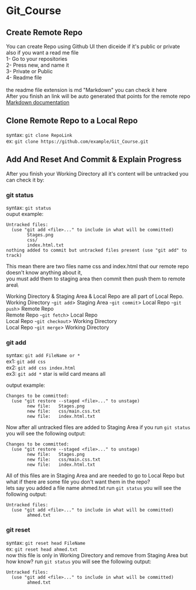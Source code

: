 # Git_Course

## Create Remote Repo
You can create Repo using Github UI then diceide if it's public or private also if you want a read me file\
1- Go to your repositories\
2- Press new, and name it\
3- Private or Public\
4- Readme file<br/><br/>
the readme file extension is md "Markdown" you can check it here\
After you finish an link will be auto generated that points for the remote repo\
[Markdown documentation](https://docs.github.com/en/get-started/writing-on-github/getting-started-with-writing-and-formatting-on-github/basic-writing-and-formatting-syntax)<br/>

## Clone Remote Repo to a Local Repo
syntax: ```git clone RepoLink```\
ex: ```git clone https://github.com/example/Git_Course.git```

## Add And Reset And Commit & Explain Progress
After you finish your Working Directory all it's content will be untracked you can check it by:
### git status
syntax: ```git status```<br/>
ouput example:
```
Untracked files:
  (use "git add <file>..." to include in what will be committed)
        Stages.png
        css/
        index.html.txt
nothing added to commit but untracked files present (use "git add" to track)
```
This mean there are two files name css and index.html that our remote repo doesn't know anything about it,\
you must add them to staging area then commit then push them to remote area\

Working Directory & Staging Area & Local Repo are all part of Local Repo.\
Working Directory -```git add```> Staging Area -```git commit```> Local Repo -```git push```> Remote Repo\
Remote Repo -```git fetch```> Local Repo\
Local Repo -```git checkout```> Working Directory\
Local Repo -```git merge```> Working Directory

### git add
syntax: ```git add FileName or *```\
ex1: ```git add css```\
ex2: ```git add css index.html```\
ex3: ```git add *``` star is wild card means all

output example:
```
Changes to be committed:
  (use "git restore --staged <file>..." to unstage)
        new file:   Stages.png
        new file:   css/main.css.txt
        new file:   index.html.txt
```

Now after all untracked files are added to Staging Area if you run ```git status``` you will see the following output:
```
Changes to be committed:
  (use "git restore --staged <file>..." to unstage)
        new file:   Stages.png
        new file:   css/main.css.txt
        new file:   index.html.txt
```
All of this files are in Staging Area and are needed to go to Local Repo but what if there are some file you don't want them in the repo?\
lets say you added a file name ahmed.txt run ```git status``` you will see the following output:
```
Untracked files:
  (use "git add <file>..." to include in what will be committed)
        ahmed.txt
```
### git reset
syntax: ```git reset head FileName```\
ex: ```git reset head ahmed.txt```\
now this file is only in Working Directory and remove from Staging Area but how know? run ```git status``` you will see the following output:
```
Untracked files:
  (use "git add <file>..." to include in what will be committed)
        ahmed.txt
```
